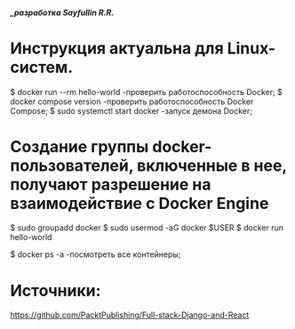 ##### _разработка Sayfullin R.R.

Инструкция актуальна для Linux-систем.
========================================================================================================================

$ docker run --rm hello-world  -проверить работоспособность Docker;
$ docker compose version       -проверить работоспособность Docker Compose;
$ sudo systemctl start docker  -запуск демона Docker;

# Создание группы docker-пользователей, включенные в нее, получают разрешение на взаимодействие с Docker Engine
$ sudo groupadd docker
$ sudo usermod -aG docker $USER
$ docker run hello-world

$ docker ps -а  -посмотреть все контейнеры;

Источники:
========================================================================================================================
https://github.com/PacktPublishing/Full-stack-Django-and-React



